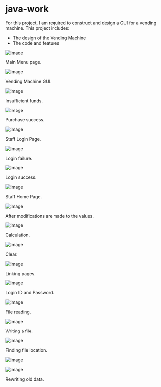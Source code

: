 # java-work
For this project, I am required to construct and design a GUI for a vending machine. This project includes:
* The design of the Vending Machine
* The code and features


![image](https://user-images.githubusercontent.com/116748734/198950055-ef44a44f-3897-45db-8568-b02f70905f16.png)

Main Menu page.


![image](https://user-images.githubusercontent.com/116748734/198950144-302f65bd-5392-48c4-aba7-4a8ea8d63034.png)

Vending Machine GUI.


![image](https://user-images.githubusercontent.com/116748734/198950255-35707888-3445-4efd-a9d5-a0d3b9ad2765.png)

Insufficient funds.


![image](https://user-images.githubusercontent.com/116748734/198950373-95be8c1f-780c-4d10-8a64-3bc6f03d1198.png)

Purchase success.


![image](https://user-images.githubusercontent.com/116748734/198950418-6ed563d3-1415-4584-98cc-ac680cbe6693.png)

Staff Login Page.


![image](https://user-images.githubusercontent.com/116748734/198950485-b5c70119-dabc-4e39-a62b-ecbef730ade6.png)

Login failure.


![image](https://user-images.githubusercontent.com/116748734/198950520-f209481c-e150-4bef-8376-fd3527f73abb.png)

Login success.


![image](https://user-images.githubusercontent.com/116748734/198950598-975f6123-e84a-41c3-bf6d-40a835fd1f88.png)

Staff Home Page.


![image](https://user-images.githubusercontent.com/116748734/198950657-95db5e5c-7fc4-48a4-bc72-d51ce8aae0d4.png)

After modifications are made to the values. 


![image](https://user-images.githubusercontent.com/116748734/198950789-452d62bd-8213-4395-9dd6-519a2282d126.png)

Calculation.


![image](https://user-images.githubusercontent.com/116748734/198950900-641f2aca-ce01-41d5-b42b-59caec5cffdf.png)

Clear.


![image](https://user-images.githubusercontent.com/116748734/198950977-75a57703-bc6e-4bc8-a8d9-c95a147caa3e.png)

Linking pages.


![image](https://user-images.githubusercontent.com/116748734/198951033-dcb3c384-d2b0-427f-a9a7-57694e033d0f.png)

Login ID and Password.


![image](https://user-images.githubusercontent.com/116748734/198951108-625e1e82-c2eb-4c8f-8b88-9cd43d6facdd.png)

File reading.


![image](https://user-images.githubusercontent.com/116748734/198951172-9efd55b2-8f93-4a8e-a073-e6a19caeeac2.png)

Writing a file.


![image](https://user-images.githubusercontent.com/116748734/198951212-50415d8e-16bb-4438-885d-e062052c7fdc.png)

Finding file location.


![image](https://user-images.githubusercontent.com/116748734/198951284-0ac690f3-0a89-43ac-a40e-6277878afbb1.png)


![image](https://user-images.githubusercontent.com/116748734/198951348-7a087f55-4ad5-4f8b-b023-10e7000261fc.png)

Rewriting old data.
